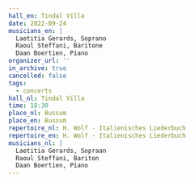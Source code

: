 ```yaml
---
hall_en: Tindal Villa
date: 2022-09-24
musicians_en: |
  Laetitia Gerards, Soprano
  Raoul Steffani, Baritone
  Daan Boertien, Piano
organizer_url: ''
in_archive: true
cancelled: false
tags:
  - concerts
hall_nl: Tindal Villa
time: 18:30
place_nl: Bussum
place_en: Bussum
repertoire_nl: H. Wolf - Italienisches Liederbuch
repertoire_en: H. Wolf - Italienisches Liederbuch
musicians_nl: |
  Laetitia Gerards, Sopraan
  Raoul Steffani, Bariton
  Daan Boertien, Piano
---
```


